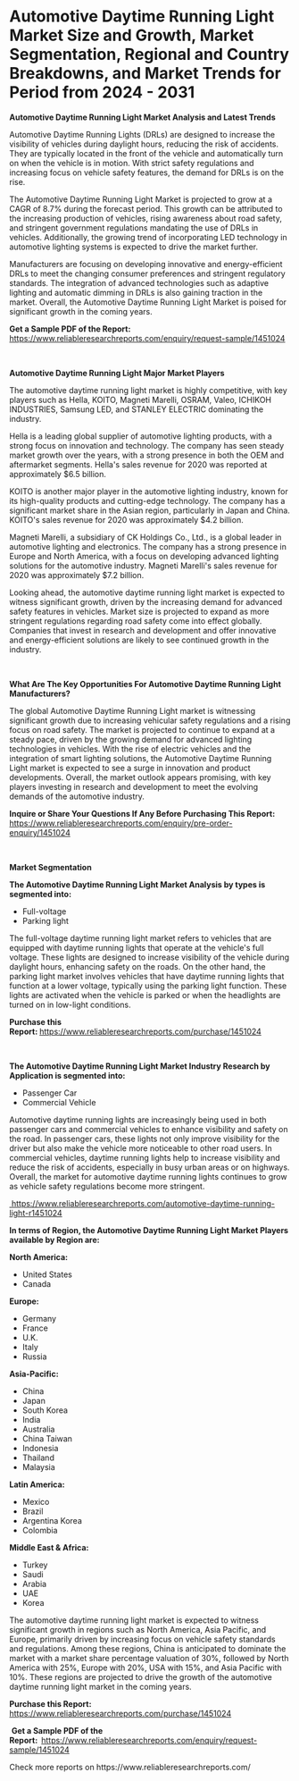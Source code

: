 <p><h1>Automotive Daytime Running Light Market Size and Growth, Market Segmentation, Regional and Country Breakdowns, and Market Trends for Period from 2024 -  2031</h1></p><p><strong>Automotive Daytime Running Light Market Analysis and Latest Trends</strong></p>
<p><p>Automotive Daytime Running Lights (DRLs) are designed to increase the visibility of vehicles during daylight hours, reducing the risk of accidents. They are typically located in the front of the vehicle and automatically turn on when the vehicle is in motion. With strict safety regulations and increasing focus on vehicle safety features, the demand for DRLs is on the rise.</p><p>The Automotive Daytime Running Light Market is projected to grow at a CAGR of 8.7% during the forecast period. This growth can be attributed to the increasing production of vehicles, rising awareness about road safety, and stringent government regulations mandating the use of DRLs in vehicles. Additionally, the growing trend of incorporating LED technology in automotive lighting systems is expected to drive the market further.</p><p>Manufacturers are focusing on developing innovative and energy-efficient DRLs to meet the changing consumer preferences and stringent regulatory standards. The integration of advanced technologies such as adaptive lighting and automatic dimming in DRLs is also gaining traction in the market. Overall, the Automotive Daytime Running Light Market is poised for significant growth in the coming years.</p></p>
<p><strong>Get a Sample PDF of the Report:&nbsp;</strong> <a href="https://www.reliableresearchreports.com/enquiry/request-sample/1451024">https://www.reliableresearchreports.com/enquiry/request-sample/1451024</a></p>
<p>&nbsp;</p>
<p><strong>Automotive Daytime Running Light Major Market Players</strong></p>
<p><p>The automotive daytime running light market is highly competitive, with key players such as Hella, KOITO, Magneti Marelli, OSRAM, Valeo, ICHIKOH INDUSTRIES, Samsung LED, and STANLEY ELECTRIC dominating the industry. </p><p>Hella is a leading global supplier of automotive lighting products, with a strong focus on innovation and technology. The company has seen steady market growth over the years, with a strong presence in both the OEM and aftermarket segments. Hella's sales revenue for 2020 was reported at approximately $6.5 billion. </p><p>KOITO is another major player in the automotive lighting industry, known for its high-quality products and cutting-edge technology. The company has a significant market share in the Asian region, particularly in Japan and China. KOITO's sales revenue for 2020 was approximately $4.2 billion. </p><p>Magneti Marelli, a subsidiary of CK Holdings Co., Ltd., is a global leader in automotive lighting and electronics. The company has a strong presence in Europe and North America, with a focus on developing advanced lighting solutions for the automotive industry. Magneti Marelli's sales revenue for 2020 was approximately $7.2 billion. </p><p>Looking ahead, the automotive daytime running light market is expected to witness significant growth, driven by the increasing demand for advanced safety features in vehicles. Market size is projected to expand as more stringent regulations regarding road safety come into effect globally. Companies that invest in research and development and offer innovative and energy-efficient solutions are likely to see continued growth in the industry.</p></p>
<p>&nbsp;</p>
<p><strong>What Are The Key Opportunities For Automotive Daytime Running Light Manufacturers?</strong></p>
<p><p>The global Automotive Daytime Running Light market is witnessing significant growth due to increasing vehicular safety regulations and a rising focus on road safety. The market is projected to continue to expand at a steady pace, driven by the growing demand for advanced lighting technologies in vehicles. With the rise of electric vehicles and the integration of smart lighting solutions, the Automotive Daytime Running Light market is expected to see a surge in innovation and product developments. Overall, the market outlook appears promising, with key players investing in research and development to meet the evolving demands of the automotive industry.</p></p>
<p><strong>Inquire or Share Your Questions If Any Before Purchasing This Report:</strong> <a href="https://www.reliableresearchreports.com/enquiry/pre-order-enquiry/1451024">https://www.reliableresearchreports.com/enquiry/pre-order-enquiry/1451024</a></p>
<p>&nbsp;</p>
<p><strong>Market Segmentation</strong></p>
<p><strong>The Automotive Daytime Running Light Market Analysis by types is segmented into:</strong></p>
<p><ul><li>Full-voltage</li><li>Parking light</li></ul></p>
<p><p>The full-voltage daytime running light market refers to vehicles that are equipped with daytime running lights that operate at the vehicle's full voltage. These lights are designed to increase visibility of the vehicle during daylight hours, enhancing safety on the roads. On the other hand, the parking light market involves vehicles that have daytime running lights that function at a lower voltage, typically using the parking light function. These lights are activated when the vehicle is parked or when the headlights are turned on in low-light conditions.</p></p>
<p><strong>Purchase this Report:&nbsp;</strong><a href="https://www.reliableresearchreports.com/purchase/1451024">https://www.reliableresearchreports.com/purchase/1451024</a></p>
<p>&nbsp;</p>
<p><strong>The Automotive Daytime Running Light Market Industry Research by Application is segmented into:</strong></p>
<p><ul><li>Passenger Car</li><li>Commercial Vehicle</li></ul></p>
<p><p>Automotive daytime running lights are increasingly being used in both passenger cars and commercial vehicles to enhance visibility and safety on the road. In passenger cars, these lights not only improve visibility for the driver but also make the vehicle more noticeable to other road users. In commercial vehicles, daytime running lights help to increase visibility and reduce the risk of accidents, especially in busy urban areas or on highways. Overall, the market for automotive daytime running lights continues to grow as vehicle safety regulations become more stringent.</p></p>
<p><a href="https://www.reliableresearchreports.com/automotive-daytime-running-light-r1451024">&nbsp;https://www.reliableresearchreports.com/automotive-daytime-running-light-r1451024</a></p>
<p><strong>In terms of Region, the Automotive Daytime Running Light Market Players available by Region are:</strong></p>
<p>
    <p> <strong> North America: </strong>
        <ul>
            <li>United States</li>
            <li>Canada</li>
        </ul>
        </p> 
    <p> <strong> Europe: </strong>
        <ul>
            <li>Germany</li>
            <li>France</li>
            <li>U.K.</li>
            <li>Italy</li>
            <li>Russia</li>
        </ul>
        </p> 
    <p> <strong> Asia-Pacific: </strong>
        <ul>
            <li>China</li>
            <li>Japan</li>
            <li>South Korea</li>
            <li>India</li>
            <li>Australia</li>
            <li>China Taiwan</li>
            <li>Indonesia</li>
            <li>Thailand</li>
            <li>Malaysia</li>
        </ul>
        </p> 
    <p> <strong> Latin America: </strong>
        <ul>
            <li>Mexico</li>
            <li>Brazil</li>
            <li>Argentina Korea</li>
            <li>Colombia</li>
        </ul>
        </p> 
    <p> <strong> Middle East & Africa: </strong>
        <ul>
            <li>Turkey</li>
            <li>Saudi</li>
            <li>Arabia</li>
            <li>UAE</li>
            <li>Korea</li>
        </ul>
    </p>
    </p>
<p><p>The automotive daytime running light market is expected to witness significant growth in regions such as North America, Asia Pacific, and Europe, primarily driven by increasing focus on vehicle safety standards and regulations. Among these regions, China is anticipated to dominate the market with a market share percentage valuation of 30%, followed by North America with 25%, Europe with 20%, USA with 15%, and Asia Pacific with 10%. These regions are projected to drive the growth of the automotive daytime running light market in the coming years.</p></p>
<p><strong>Purchase this Report: </strong><a href="https://www.reliableresearchreports.com/purchase/1451024">https://www.reliableresearchreports.com/purchase/1451024</a></p>
<p>&nbsp;<strong>Get a Sample PDF of the Report:&nbsp;&nbsp;</strong><a href="https://www.reliableresearchreports.com/enquiry/request-sample/1451024">https://www.reliableresearchreports.com/enquiry/request-sample/1451024</a></p>
<p><strong></strong></p>
<p>Check more reports on https://www.reliableresearchreports.com/</p>